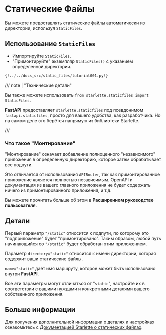 # Статические Файлы

Вы можете предоставлять статические файлы автоматически из директории, используя `StaticFiles`.

## Использование `StaticFiles`

* Импортируйте `StaticFiles`.
* "Примонтируйте" экземпляр `StaticFiles()` с указанием определенной директории.

```Python hl_lines="2  6"
{!../../docs_src/static_files/tutorial001.py!}
```

/// note | "Технические детали"

Вы также можете использовать `from starlette.staticfiles import StaticFiles`.

**FastAPI** предоставляет `starlette.staticfiles` под псевдонимом `fastapi.staticfiles`, просто для вашего удобства, как разработчика. Но на самом деле это берётся напрямую из библиотеки Starlette.

///

### Что такое "Монтирование"

"Монтирование" означает добавление полноценного "независимого" приложения в определенную директорию, которое затем обрабатывает все подпути.

Это отличается от использования `APIRouter`, так как примонтированное приложение является полностью независимым.
OpenAPI и документация из вашего главного приложения не будет содержать ничего из примонтированного приложения, и т.д.

Вы можете прочитать больше об этом в **Расширенном руководстве пользователя**.

## Детали

Первый параметр `"/static"` относится к подпути, по которому это "подприложение" будет "примонтировано". Таким образом, любой путь начинающийся со `"/static"` будет обработан этим приложением.

Параметр `directory="static"` относится к имени директории, которая содержит ваши статические файлы.

`name="static"` даёт имя маршруту, которое может быть использовано внутри **FastAPI**.

Все эти параметры могут отличаться от "`static`", настройте их в соответствии с вашими нуждами и конкретными деталями вашего собственного приложения.

## Больше информации

Для получения дополнительной информации о деталях и настройках ознакомьтесь с <a href="https://www.starlette.io/staticfiles/" class="external-link" target="_blank">Документацией Starlette о статических файлах</a>.
